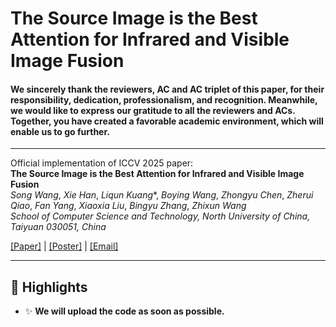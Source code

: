# The Source Image is the Best Attention for Infrared and Visible Image Fusion


#### We sincerely thank the reviewers, AC and AC triplet of this paper, for their responsibility, dedication, professionalism, and recognition. Meanwhile, we would like to express our gratitude to all the reviewers and ACs. Together, you have created a favorable academic environment, which will enable us to go further.

---


<!-- [![License](https://img.shields.io/badge/License-MIT-blue.svg)](LICENSE)
[![Python Version](https://img.shields.io/badge/Python-3.8%2B-blue)]()
[![PyTorch Version](https://img.shields.io/badge/PyTorch-1.12%2B-orange)]() -->

Official implementation of ICCV 2025 paper:  
**The Source Image is the Best Attention for Infrared and Visible Image Fusion**  
*Song Wang*, *Xie Han*, *Liqun Kuang<sup>*</sup>*, *Boying Wang*, *Zhongyu Chen*, *Zherui Qiao*, *Fan Yang*, *Xiaoxia Liu*, *Bingyu Zhang*, *Zhixun Wang* 
\
*School of Computer Science and Technology, North University of China, Taiyuan 030051, China*

[[Paper]](https://iccv.thecvf.com/virtual/2025/poster/1268) |
[[Poster]](https://iccv.thecvf.com/media/PosterPDFs/ICCV%202025/1268.png?t=1753173732.720175) |
[[Email]](mailto:b20230704@st.nuc.edu.cn)

---

## 🚀 Highlights
- ✨ **We will upload the code as soon as possible.** 
<!-- - ⚡ **Key innovation 2** (e.g., 30% faster than previous methods)
- 🎯 **Key result** (e.g., State-of-the-art on Y benchmark) -->

<!-- ## 📦 Installation
```bash
conda create -n iccv25 python=3.8
conda activate iccv25
pip install -r requirements.txt -->
